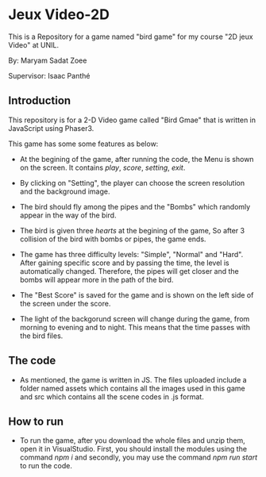# Jeux Video-2D

This is a Repository for a game named "bird game" for my course "2D jeux Video" at UNIL.

By: Maryam Sadat Zoee

Supervisor: Isaac Panthé

## Introduction

This repository is for a 2-D Video game called "Bird Gmae" that is written in JavaScript using Phaser3. 

This game has some some features as below:

* At the begining of the game, after running the code, the Menu is shown on the screen. It contains *play*, *score*, *setting*, *exit*. 

* By clicking on "Setting", the player can choose the screen resolution and the background image. 

* The bird should fly among the pipes and the "Bombs" which randomly appear in the way of the bird.

* The bird is given three *hearts* at the begining of the game, So after 3 collision of the bird with bombs or pipes, the game ends.

* The game has three difficulty levels: "Simple", "Normal" and "Hard". After gaining specific score and by passing the time, the level is automatically changed. Therefore, the pipes will get closer and the bombs will appear more in the path of the bird.

* The "Best Score" is saved for the game and is shown on the left side of the screen under the score.

* The light of the backgorund screen will change during the game, from morning to evening and to night. This means that the time passes with the bird files.


## The code

* As mentioned, the game is written in JS. The files uploaded include a folder named assets which contains all the images used in this game and src which contains all the scene codes in .js format.



## How to run

* To run the game, after you download the whole files and unzip them, open it in VisualStudio. First, you should install the modules using the command *npm i* and secondly, you may use the command *npm run start* to run the code. 


